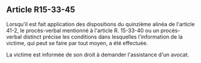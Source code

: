 Article R15-33-45
----
Lorsqu'il est fait application des dispositions du quinzième alinéa de l'article
41-2, le procès-verbal mentionné à l'article R. 15-33-40 ou un procès-verbal
distinct précise les conditions dans lesquelles l'information de la victime, qui
peut se faire par tout moyen, a été effectuée.

La victime est informée de son droit à demander l'assistance d'un avocat.
